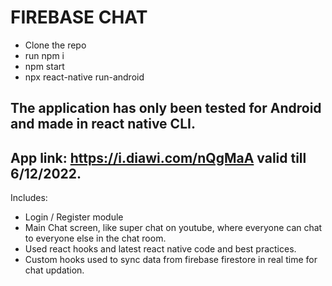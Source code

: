 # FIREBASE CHAT

- Clone the repo
- run npm i
- npm start
- npx react-native run-android

## The application has only been tested for Android and made in react native CLI.

## App link: https://i.diawi.com/nQgMaA valid till 6/12/2022.

Includes:

- Login / Register module
- Main Chat screen, like super chat on youtube, where everyone can chat to everyone else in the chat room.
- Used react hooks and latest react native code and best practices.
- Custom hooks used to sync data from firebase firestore in real time for chat updation.
